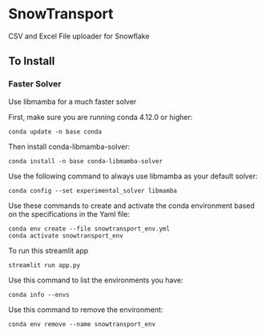 # SnowTransport

CSV and Excel File uploader for Snowflake

## To Install

### Faster Solver
Use libmamba for a much faster solver

First, make sure you are running conda 4.12.0 or higher:
```
conda update -n base conda
```

Then install conda-libmamba-solver:
```
conda install -n base conda-libmamba-solver
```

Use the following command to always use libmamba as your default solver:

```
conda config --set experimental_solver libmamba
```


Use these commands to create and activate the conda environment based on the specifications in the Yaml file:
```
conda env create --file snowtransport_env.yml
conda activate snowtransport_env
```
To run this streamlit app
```
streamlit run app.py
```
Use this command to list the environments you have:
```
conda info --envs
```

Use this command to remove the environment:
```
conda env remove --name snowtransport_env
```